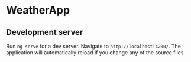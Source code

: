 # WeatherApp

## Development server

Run `ng serve` for a dev server. Navigate to `http://localhost:4200/`. The application will automatically reload if you change any of the source files.

